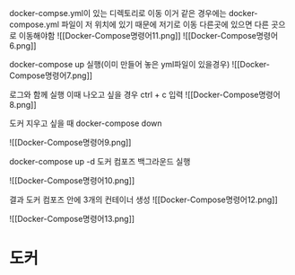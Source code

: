 docker-compse.yml이 있는 디렉토리로 이동
이거 같은 경우에는 docker-compose.yml 파일이 저 위치에 있기 때문에 저기로 이동 
다른곳에 있으면 다른 곳으로 이동해야함
![[Docker-Compose명령어11.png]]
![[Docker-Compose명령어6.png]]



docker-compose up 실행(이미 만들어 놓은 yml파일이 있을경우)
![[Docker-Compose명령어7.png]]

로그와 함께 실행
이때 나오고 싶을 경우 ctrl + c 입력
![[Docker-Compose명령어8.png]]

도커 지우고 싶을 때
docker-compose down

![[Docker-Compose명령어9.png]]

docker-compose up -d  도커 컴포즈 백그라운드 실행

![[Docker-Compose명령어10.png]]


결과
도커 컴포즈 안에 3개의 컨테이너 생성
![[Docker-Compose명령어12.png]]

![[Docker-Compose명령어13.png]]



# 도커 




